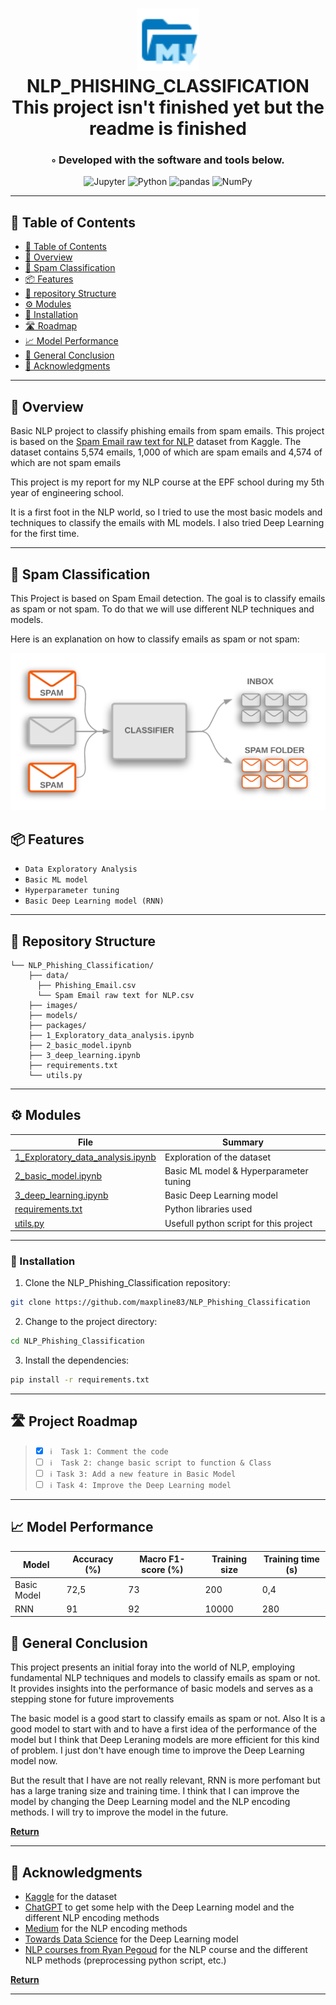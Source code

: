<div align="center">
<h1 align="center">
<img src="https://raw.githubusercontent.com/PKief/vscode-material-icon-theme/ec559a9f6bfd399b82bb44393651661b08aaf7ba/icons/folder-markdown-open.svg" width="100" />
<br>NLP_PHISHING_CLASSIFICATION<br>
This project isn't finished yet but the readme is finished</h1>
<h3>◦ Developed with the software and tools below.</h3>

<p align="center">
<img src="https://img.shields.io/badge/Jupyter-F37626.svg?style=flat-square&logo=Jupyter&logoColor=white" alt="Jupyter" />
<img src="https://img.shields.io/badge/Python-3776AB.svg?style=flat-square&logo=Python&logoColor=white" alt="Python" />
<img src="https://img.shields.io/badge/pandas-150458.svg?style=flat-square&logo=pandas&logoColor=white" alt="pandas" />
<img src="https://img.shields.io/badge/NumPy-013243.svg?style=flat-square&logo=NumPy&logoColor=white" alt="NumPy" />
</p>
</div>


---

## 📖 Table of Contents
- [📖 Table of Contents](#-table-of-contents)
- [📍 Overview](#-overview)
- [📧 Spam Classification](#-spam-classification)
- [📦 Features](#-features)
- [📂 repository Structure](#-repository-structure)
- [⚙️ Modules](#️-modules)
- [🔧 Installation](#-installation)
- [🛣 Roadmap](#-roadmap)
- [📈 Model Performance](#-model-performance)
- [🤝 General Conclusion](#-contributing)
- [👏 Acknowledgments](#-acknowledgments)

---


## 📍 Overview

Basic NLP project to classify phishing emails from spam emails. This project is based on the [Spam Email raw text for NLP](https://www.kaggle.com/ozlerhakan/spam-or-not-spam-dataset) dataset from Kaggle. The dataset contains 5,574 emails, 1,000 of which are spam emails and 4,574 of which are not spam emails

This project is my report for my NLP course at the EPF school during my 5th year of engineering school. 

It is a first foot in the NLP world, so I tried to use the most basic models and techniques to classify the emails with ML models. I also tried Deep Learning for the first time.

---
## 📧 Spam Classification

This Project is based on Spam Email detection. The goal is to classify emails as spam or not spam. To do that we will use different NLP techniques and models.

Here is an explanation on how to classify emails as spam or not spam:

<img src="https://raw.githubusercontent.com/deepankarkotnala/Email-Spam-Ham-Classifier-NLP/master/images/email_spam_ham.png"/>

## 📦 Features

- `Data Exploratory Analysis`
- `Basic ML model`
- `Hyperparameter tuning`
- `Basic Deep Learning model (RNN)`

---


## 📂 Repository Structure

```
└── NLP_Phishing_Classification/
    ├── data/
      ├── Phishing_Email.csv
      └── Spam Email raw text for NLP.csv
    ├── images/
    ├── models/
    ├── packages/
    ├── 1_Exploratory_data_analysis.ipynb
    ├── 2_basic_model.ipynb
    ├── 3_deep_learning.ipynb
    ├── requirements.txt
    └── utils.py

```

---


## ⚙️ Modules

| File                                                                                                                                       | Summary                   |
| ---                                                                                                                                        | ---                       |
| [1_Exploratory_data_analysis.ipynb](https://github.com/maxpline83/NLP_Phishing_Classification/blob/main/1_Exploratory_data_analysis.ipynb) | Exploration of the dataset |
| [2_basic_model.ipynb](https://github.com/maxpline83/NLP_Phishing_Classification/blob/main/2_basic_model.ipynb)                             | Basic ML model & Hyperparameter tuning|
| [3_deep_learning.ipynb](https://github.com/maxpline83/NLP_Phishing_Classification/blob/main/3_deep_learning.ipynb)                         | Basic Deep Learning model|
| [requirements.txt](https://github.com/maxpline83/NLP_Phishing_Classification/blob/main/requirements.txt)                                   | Python libraries used  |
| [utils.py](https://github.com/maxpline83/NLP_Phishing_Classification/blob/main/utils.py)                                                   | Usefull python script for this project |

---

### 🔧 Installation

1. Clone the NLP_Phishing_Classification repository:
```sh
git clone https://github.com/maxpline83/NLP_Phishing_Classification
```

2. Change to the project directory:
```sh
cd NLP_Phishing_Classification
```

3. Install the dependencies:
```sh
pip install -r requirements.txt
```



---


## 🛣 Project Roadmap

> - [X] `ℹ️  Task 1: Comment the code`
> - [ ] `ℹ️  Task 2: change basic script to function & Class`
> - [ ] `ℹ️ Task 3: Add a new feature in Basic Model`
> - [ ] `ℹ️ Task 4: Improve the Deep Learning model`


---

## 📈 Model Performance

| Model                        | Accuracy (%) | Macro F1-score (%) | Training size | Training time (s) |
|------------------------------|--------------|--------------------|---------------------------|-----------------------------|
| Basic Model                     | 72,5         | 73              | 200                       | 0,4                      |
| RNN                     | 91           | 92                 | 10000                       | 280                  |


## 🤝 General Conclusion

This project presents an initial foray into the world of NLP, employing fundamental NLP techniques and models to classify emails as spam or not. It provides insights into the performance of basic models and serves as a stepping stone for future improvements

 The basic model is a good start to classify emails as spam or not. Also It is a good model to start with and to have a first idea of the performance of the model but I think that Deep Leraning models are more efficient for this kind of problem. I just don't have enough time to improve the Deep Learning model now.

But the result that I have are not really relevant, RNN is more perfomant but has a large traning size and training time. I think that I can improve the model by changing the Deep Learning model and the NLP encoding methods. I will try to improve the model in the future.

[**Return**](#Top)

---
## 👏 Acknowledgments

- [Kaggle](https://www.kaggle.com/ozlerhakan/spam-or-not-spam-dataset) for the dataset
- [ChatGPT](https://chat.openai.com/) to get some help with the Deep Learning model and the different NLP encoding methods
- [Medium](https://medium.com/analytics-vidhya/nlp-text-encoding-a-beginners-guide-fa332d715854) for the NLP encoding methods
- [Towards Data Science](https://towardsdatascience.com/understanding-feature-engineering-part-4-deep-learning-methods-for-text-data-96c44370bbfa) for the Deep Learning model
- [NLP courses from Ryan Pegoud](https://github.com/RPegoud) for the NLP course and the different NLP methods (preprocessing python script, etc.)

[**Return**](#Top)

---


